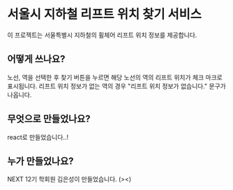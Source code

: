 # 서울시 지하철 리프트 위치 찾기 서비스

이 프로젝트는 서울특별시 지하철의 휠체어 리프트 위치 정보를 제공합니다. 

## 어떻게 쓰나요?

노선, 역을 선택한 후 찾기 버튼을 누르면 해당 노선의 역의 리프트 위치가 체크 마크로 표시됩니다.
리프트 위치 정보가 없는 역의 경우 "리프트 위치 정보가 없습니다." 문구가 나옵니다.

## 무엇으로 만들었나요?

react로 만들었습니다..!

## 누가 만들었나요?

NEXT 12기 학회원 김은성이 만들었습니다. (><)


